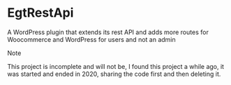 # EgtRestApi
A WordPress plugin that extends its rest API and adds more routes for Woocommerce and WordPress for users and not an admin

> [!NOTE]
> This project is incomplete and will not be, I found this project a while ago, it was started and ended in 2020, sharing the code first and then deleting it.
